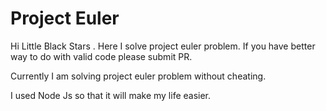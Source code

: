 # Project Euler
Hi Little Black Stars . Here I solve project euler problem. If you have better way to do with valid code please submit PR.

Currently I am solving project euler problem without cheating.

I used Node Js so that it will make my life easier.